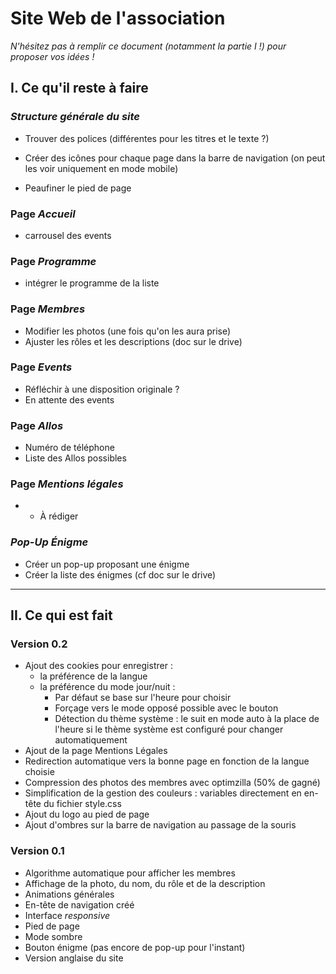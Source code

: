 # Site Web de l'association

*N'hésitez pas à remplir ce document (notamment la partie I !) pour proposer vos idées !*



## I. Ce qu'il reste à faire

### *Structure générale du site*

* Trouver des polices (différentes pour les titres et le texte ?)

* Créer des icônes pour chaque page dans la barre de navigation (on peut les voir uniquement en mode mobile)
* Peaufiner le pied de page

### Page *Accueil*

* carrousel des events

### Page *Programme*

* intégrer le programme de la liste

### Page *Membres*

* Modifier les photos (une fois qu'on les aura prise)
* Ajuster les rôles et les descriptions (doc sur le drive)

### Page *Events*

* Réfléchir à une disposition originale ?
* En attente des events

### Page *Allos*

* Numéro de téléphone
* Liste des Allos possibles

### Page *Mentions légales*

* * À rédiger

### *Pop-Up Énigme*

* Créer un pop-up proposant une énigme
* Créer la liste des énigmes (cf doc sur le drive)



--------------

## II. Ce qui est fait

### Version 0.2

* Ajout des cookies pour enregistrer :
   * la préférence de la langue
   * la préférence du mode jour/nuit :
      * Par défaut se base sur l'heure pour choisir
      * Forçage vers le mode opposé possible avec le bouton
      * Détection du thème système : le suit en mode auto à la place de l'heure si le thème système est configuré pour changer automatiquement
* Ajout de la page Mentions Légales
* Redirection automatique vers la bonne page en fonction de la langue choisie
* Compression des photos des membres avec optimzilla (50% de gagné)
* Simplification de la gestion des couleurs : variables directement en en-tête du fichier style.css
* Ajout du logo au pied de page
* Ajout d'ombres sur la barre de navigation au passage de la souris

### Version 0.1

* Algorithme automatique pour afficher les membres
* Affichage de la photo, du nom, du rôle et de la description
* Animations générales
* En-tête de navigation créé
* Interface *responsive*
* Pied de page
* Mode sombre
* Bouton énigme (pas encore de pop-up pour l'instant)
* Version anglaise du site
